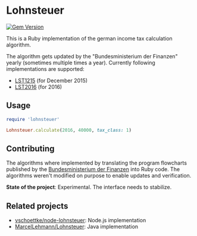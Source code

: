 # Lohnsteuer

[![Gem Version](https://badge.fury.io/rb/lohnsteuer.svg)](https://badge.fury.io/rb/lohnsteuer)

This is a Ruby implementation of the german income tax calculation
algorithm.

The algorithm gets updated by the "Bundesministerium der Finanzen" yearly (sometimes multiple times a year).
Currently following implementations are supported:

* [LST1215](lib/lohnsteuer/lst1215.rb) (for December 2015)
* [LST2016](lib/lohnsteuer/lst2016.rb) (for 2016)

## Usage

```ruby
require 'lohnsteuer'

Lohnsteuer.calculate(2016, 40000, tax_class: 1)
```

## Contributing

The algorithms where implemented by translating the program flowcharts
published by the [Bundesministerium der Finanzen](https://www.bmf-steuerrechner.de/)
into Ruby code.
The algorithms weren't modified on purpose to enable updates and verification.

**State of the project**: Experimental. The interface needs to stabilize.

## Related projects

* [vschoettke/node-lohnsteuer](https://github.com/vschoettke/lohnsteuer): Node.js implementation
* [MarcelLehmann/Lohnsteuer](https://github.com/MarcelLehmann/Lohnsteuer): Java implementation
